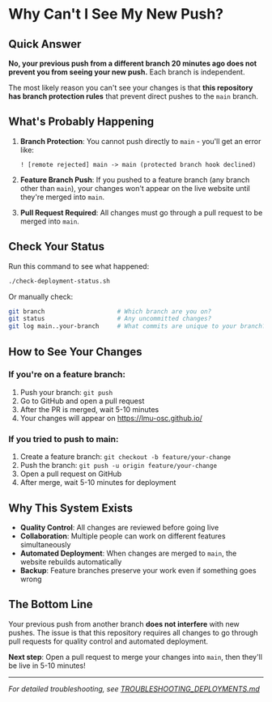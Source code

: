 # Why Can't I See My New Push?

## Quick Answer

**No, your previous push from a different branch 20 minutes ago does not prevent you from seeing your new push.** Each branch is independent.

The most likely reason you can't see your changes is that **this repository has branch protection rules** that prevent direct pushes to the `main` branch.

## What's Probably Happening

1. **Branch Protection**: You cannot push directly to `main` - you'll get an error like:
   ```
   ! [remote rejected] main -> main (protected branch hook declined)
   ```

2. **Feature Branch Push**: If you pushed to a feature branch (any branch other than `main`), your changes won't appear on the live website until they're merged into `main`.

3. **Pull Request Required**: All changes must go through a pull request to be merged into `main`.

## Check Your Status

Run this command to see what happened:
```bash
./check-deployment-status.sh
```

Or manually check:
```bash
git branch                    # Which branch are you on?
git status                    # Any uncommitted changes?
git log main..your-branch     # What commits are unique to your branch?
```

## How to See Your Changes

### If you're on a feature branch:
1. Push your branch: `git push`
2. Go to GitHub and open a pull request
3. After the PR is merged, wait 5-10 minutes
4. Your changes will appear on https://lmu-osc.github.io/

### If you tried to push to main:
1. Create a feature branch: `git checkout -b feature/your-change`
2. Push the branch: `git push -u origin feature/your-change`
3. Open a pull request on GitHub
4. After merge, wait 5-10 minutes for deployment

## Why This System Exists

- **Quality Control**: All changes are reviewed before going live
- **Collaboration**: Multiple people can work on different features simultaneously
- **Automated Deployment**: When changes are merged to `main`, the website rebuilds automatically
- **Backup**: Feature branches preserve your work even if something goes wrong

## The Bottom Line

Your previous push from another branch **does not interfere** with new pushes. The issue is that this repository requires all changes to go through pull requests for quality control and automated deployment.

**Next step**: Open a pull request to merge your changes into `main`, then they'll be live in 5-10 minutes!

---
*For detailed troubleshooting, see [TROUBLESHOOTING_DEPLOYMENTS.md](TROUBLESHOOTING_DEPLOYMENTS.md)*